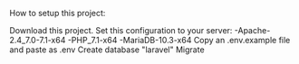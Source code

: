 How to setup this project:

Download this project.
Set this configuration to your server: -Apache-2.4_7.0-7.1-x64 -PHP_7.1-x64 -MariaDB-10.3-x64
Copy an .env.example file and paste as .env
Create database "laravel"
Migrate
